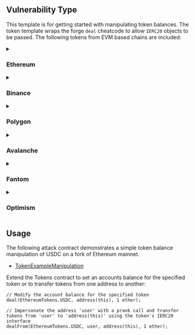 ## Vulnerability Type
This template is for getting started with manipulating token balances. The token template wraps the forge `deal` cheatcode to allow `IERC20` objects to be passed. The following tokens from EVM based chains are included:

<details>
  <summary>

### Ethereum
  </summary>

| Network | Token | Address |
| ---------- | -------- | ------------------------------------------------------- |
| Ethereum | USDT     | [0xdAC17F958D2ee523a2206206994597C13D831ec7](https://etherscan.io/address/0xdAC17F958D2ee523a2206206994597C13D831ec7) |
| Ethereum | BNB      | [0xB8c77482e45F1F44dE1745F52C74426C631bDD52](https://etherscan.io/address/0xB8c77482e45F1F44dE1745F52C74426C631bDD52) |
| Ethereum | USDC     | [0xA0b86991c6218b36c1d19D4a2e9Eb0cE3606eB48](https://etherscan.io/address/0xA0b86991c6218b36c1d19D4a2e9Eb0cE3606eB48) |
| Ethereum | BUSD     | [0x4Fabb145d64652a948d72533023f6E7A623C7C53](https://etherscan.io/address/0x4Fabb145d64652a948d72533023f6E7A623C7C53) |
| Ethereum | MATIC    | [0x7D1AfA7B718fb893dB30A3aBc0Cfc608AaCfeBB0](https://etherscan.io/address/0x7D1AfA7B718fb893dB30A3aBc0Cfc608AaCfeBB0) |
| Ethereum | OKB      | [0x75231F58b43240C9718Dd58B4967c5114342a86c](https://etherscan.io/address/0x75231F58b43240C9718Dd58B4967c5114342a86c) |
| Ethereum | stETH    | [0xae7ab96520DE3A18E5e111B5EaAb095312D7fE84](https://etherscan.io/address/0xae7ab96520DE3A18E5e111B5EaAb095312D7fE84) |
| Ethereum | anyLTC   | [0x0aBCFbfA8e3Fda8B7FBA18721Caf7d5cf55cF5f5](https://etherscan.io/address/0x0aBCFbfA8e3Fda8B7FBA18721Caf7d5cf55cF5f5) |
| Ethereum | THETA    | [0x3883f5e181fccaF8410FA61e12b59BAd963fb645](https://etherscan.io/address/0x3883f5e181fccaF8410FA61e12b59BAd963fb645) |
| Ethereum | SHIB     | [0x95aD61b0a150d79219dCF64E1E6Cc01f0B64C4cE](https://etherscan.io/address/0x95aD61b0a150d79219dCF64E1E6Cc01f0B64C4cE) |
| Ethereum | DAI      | [0x6B175474E89094C44Da98b954EedeAC495271d0F](https://etherscan.io/address/0x6B175474E89094C44Da98b954EedeAC495271d0F) |
| Ethereum | HEX      | [0x2b591e99afE9f32eAA6214f7B7629768c40Eeb39](https://etherscan.io/address/0x2b591e99afE9f32eAA6214f7B7629768c40Eeb39) |
| Ethereum | UNI      | [0x1f9840a85d5aF5bf1D1762F925BDADdC4201F984](https://etherscan.io/address/0x1f9840a85d5aF5bf1D1762F925BDADdC4201F984) |
| Ethereum | LEO      | [0x2AF5D2aD76741191D15Dfe7bF6aC92d4Bd912Ca3](https://etherscan.io/address/0x2AF5D2aD76741191D15Dfe7bF6aC92d4Bd912Ca3) |
| Ethereum | WBTC     | [0x2260FAC5E5542a773Aa44fBCfeDf7C193bc2C599](https://etherscan.io/address/0x2260FAC5E5542a773Aa44fBCfeDf7C193bc2C599) |
| Ethereum | LINK     | [0x514910771AF9Ca656af840dff83E8264EcF986CA](https://etherscan.io/address/0x514910771AF9Ca656af840dff83E8264EcF986CA) |
| Ethereum | QNT      | [0x4a220E6096B25EADb88358cb44068A3248254675](https://etherscan.io/address/0x4a220E6096B25EADb88358cb44068A3248254675) |
| Ethereum | APE      | [0x4d224452801ACEd8B2F0aebE155379bb5D594381](https://etherscan.io/address/0x4d224452801ACEd8B2F0aebE155379bb5D594381) |
| Ethereum | CRO      | [0xA0b73E1Ff0B80914AB6fe0444E65848C4C34450b](https://etherscan.io/address/0xA0b73E1Ff0B80914AB6fe0444E65848C4C34450b) |
| Ethereum | LDO      | [0x5A98FcBEA516Cf06857215779Fd812CA3beF1B32](https://etherscan.io/address/0x5A98FcBEA516Cf06857215779Fd812CA3beF1B32) |
| Ethereum | NEAR     | [0x85F17Cf997934a597031b2E18a9aB6ebD4B9f6a4](https://etherscan.io/address/0x85F17Cf997934a597031b2E18a9aB6ebD4B9f6a4) |
| Ethereum | VEN      | [0xD850942eF8811f2A866692A623011bDE52a462C1](https://etherscan.io/address/0xD850942eF8811f2A866692A623011bDE52a462C1) |
| Ethereum | FRAX     | [0x853d955aCEf822Db058eb8505911ED77F175b99e](https://etherscan.io/address/0x853d955aCEf822Db058eb8505911ED77F175b99e) |
| Ethereum | aAAVE    | [0xba3D9687Cf50fE253cd2e1cFeEdE1d6787344Ed5](https://etherscan.io/address/0xba3D9687Cf50fE253cd2e1cFeEdE1d6787344Ed5) |
| Ethereum | stkAAVE  | [0x4da27a545c0c5B758a6BA100e3a049001de870f5](https://etherscan.io/address/0x4da27a545c0c5B758a6BA100e3a049001de870f5) |
| Ethereum | TUSD     | [0x0000000000085d4780B73119b644AE5ecd22b376](https://etherscan.io/address/0x0000000000085d4780B73119b644AE5ecd22b376) |
| Ethereum | USDP     | [0x8E870D67F660D95d5be530380D0eC0bd388289E1](https://etherscan.io/address/0x8E870D67F660D95d5be530380D0eC0bd388289E1) |
| Ethereum | SAND     | [0x3845badAde8e6dFF049820680d1F14bD3903a5d0](https://etherscan.io/address/0x3845badAde8e6dFF049820680d1F14bD3903a5d0) |
| Ethereum | HT       | [0x6f259637dcD74C767781E37Bc6133cd6A68aa161](https://etherscan.io/address/0x6f259637dcD74C767781E37Bc6133cd6A68aa161) |
| Ethereum | wMANA    | [0xFd09Cf7cFffa9932e33668311C4777Cb9db3c9Be](https://etherscan.io/address/0xFd09Cf7cFffa9932e33668311C4777Cb9db3c9Be) |
| Ethereum | USDD     | [0x0C10bF8FcB7Bf5412187A595ab97a3609160b5c6](https://etherscan.io/address/0x0C10bF8FcB7Bf5412187A595ab97a3609160b5c6) |
| Ethereum | KCS      | [0xf34960d9d60be18cC1D5Afc1A6F012A723a28811](https://etherscan.io/address/0xf34960d9d60be18cC1D5Afc1A6F012A723a28811) |
| Ethereum | BTT      | [0xC669928185DbCE49d2230CC9B0979BE6DC797957](https://etherscan.io/address/0xC669928185DbCE49d2230CC9B0979BE6DC797957) |
| Ethereum | CHZ      | [0x3506424F91fD33084466F402d5D97f05F8e3b4AF](https://etherscan.io/address/0x3506424F91fD33084466F402d5D97f05F8e3b4AF) |
| Ethereum | FTM      | [0x4E15361FD6b4BB609Fa63C81A2be19d873717870](https://etherscan.io/address/0x4E15361FD6b4BB609Fa63C81A2be19d873717870) |
| Ethereum | GUSD     | [0x056Fd409E1d7A124BD7017459dFEa2F387b6d5Cd](https://etherscan.io/address/0x056Fd409E1d7A124BD7017459dFEa2F387b6d5Cd) |
| Ethereum | MKR      | [0x9f8F72aA9304c8B593d555F12eF6589cC3A579A2](https://etherscan.io/address/0x9f8F72aA9304c8B593d555F12eF6589cC3A579A2) |
| Ethereum | cUSDC    | [0x39AA39c021dfbaE8faC545936693aC917d5E7563](https://etherscan.io/address/0x39AA39c021dfbaE8faC545936693aC917d5E7563) |
| Ethereum | GRT      | [0xc944E90C64B2c07662A292be6244BDf05Cda44a7](https://etherscan.io/address/0xc944E90C64B2c07662A292be6244BDf05Cda44a7) |
| Ethereum | PAXG     | [0x45804880De22913dAFE09f4980848ECE6EcbAf78](https://etherscan.io/address/0x45804880De22913dAFE09f4980848ECE6EcbAf78) |
| Ethereum | BIT      | [0x1A4b46696b2bB4794Eb3D4c26f1c55F9170fa4C5](https://etherscan.io/address/0x1A4b46696b2bB4794Eb3D4c26f1c55F9170fa4C5) |
| Ethereum | XAUt     | [0x68749665FF8D2d112Fa859AA293F07A622782F38](https://etherscan.io/address/0x68749665FF8D2d112Fa859AA293F07A622782F38) |
| Ethereum | cDAI     | [0x5d3a536E4D6DbD6114cc1Ead35777bAB948E3643](https://etherscan.io/address/0x5d3a536E4D6DbD6114cc1Ead35777bAB948E3643) |
| Ethereum | SNX      | [0xC011a73ee8576Fb46F5E1c5751cA3B9Fe0af2a6F](https://etherscan.io/address/0xC011a73ee8576Fb46F5E1c5751cA3B9Fe0af2a6F) |
| Ethereum | FXS      | [0x3432B6A60D23Ca0dFCa7761B7ab56459D9C964D0](https://etherscan.io/address/0x3432B6A60D23Ca0dFCa7761B7ab56459D9C964D0) |
| Ethereum | NEXO     | [0xB62132e35a6c13ee1EE0f84dC5d40bad8d815206](https://etherscan.io/address/0xB62132e35a6c13ee1EE0f84dC5d40bad8d815206) |
| Ethereum | cETH     | [0x4Ddc2D193948926D02f9B1fE9e1daa0718270ED5](https://etherscan.io/address/0x4Ddc2D193948926D02f9B1fE9e1daa0718270ED5) |
| Ethereum | ZIL      | [0x05f4a42e251f2d52b8ed15E9FEdAacFcEF1FAD27](https://etherscan.io/address/0x05f4a42e251f2d52b8ed15E9FEdAacFcEF1FAD27) |
| Ethereum | XDCE     | [0x41AB1b6fcbB2fA9DCEd81aCbdeC13Ea6315F2Bf2](https://etherscan.io/address/0x41AB1b6fcbB2fA9DCEd81aCbdeC13Ea6315F2Bf2) |
| Ethereum | ONEINCH  | [0x111111111117dC0aa78b770fA6A738034120C302](https://etherscan.io/address/0x111111111117dC0aa78b770fA6A738034120C302) |
| Ethereum | steCRV   | [0x06325440D014e39736583c165C2963BA99fAf14E](https://etherscan.io/address/0x06325440D014e39736583c165C2963BA99fAf14E) |
| Ethereum | wstETH   | [0x7f39C581F595B53c5cb19bD0b3f8dA6c935E2Ca0](https://etherscan.io/address/0x7f39C581F595B53c5cb19bD0b3f8dA6c935E2Ca0) |
</details>
<details>
  <summary>

### Binance
  </summary>

| Network | Token | Address |
| ---------- | -------- | ------------------------------------------------------- |
| Binance | ETH      | [0x2170Ed0880ac9A755fd29B2688956BD959F933F8](https://bscscan.com/address/0x2170Ed0880ac9A755fd29B2688956BD959F933F8) |
| Binance | BSCUSD   | [0x55d398326f99059fF775485246999027B3197955](https://bscscan.com/address/0x55d398326f99059fF775485246999027B3197955) |
| Binance | WBNB     | [0xbb4CdB9CBd36B01bD1cBaEBF2De08d9173bc095c](https://bscscan.com/address/0xbb4CdB9CBd36B01bD1cBaEBF2De08d9173bc095c) |
| Binance | USDC     | [0x8AC76a51cc950d9822D68b83fE1Ad97B32Cd580d](https://bscscan.com/address/0x8AC76a51cc950d9822D68b83fE1Ad97B32Cd580d) |
| Binance | anyUSDC  | [0x8965349fb649A33a30cbFDa057D8eC2C48AbE2A2](https://bscscan.com/address/0x8965349fb649A33a30cbFDa057D8eC2C48AbE2A2) |
| Binance | XRP      | [0x1D2F0da169ceB9fC7B3144628dB156f3F6c60dBE](https://bscscan.com/address/0x1D2F0da169ceB9fC7B3144628dB156f3F6c60dBE) |
| Binance | BUSD     | [0xe9e7CEA3DedcA5984780Bafc599bD69ADd087D56](https://bscscan.com/address/0xe9e7CEA3DedcA5984780Bafc599bD69ADd087D56) |
| Binance | ADA      | [0x3EE2200Efb3400fAbB9AacF31297cBdD1d435D47](https://bscscan.com/address/0x3EE2200Efb3400fAbB9AacF31297cBdD1d435D47) |
| Binance | DOGE     | [0xbA2aE424d960c26247Dd6c32edC70B295c744C43](https://bscscan.com/address/0xbA2aE424d960c26247Dd6c32edC70B295c744C43) |
| Binance | MATIC    | [0xCC42724C6683B7E57334c4E856f4c9965ED682bD](https://bscscan.com/address/0xCC42724C6683B7E57334c4E856f4c9965ED682bD) |
| Binance | LTC      | [0x4338665CBB7B2485A8855A139b75D5e34AB0DB94](https://bscscan.com/address/0x4338665CBB7B2485A8855A139b75D5e34AB0DB94) |
| Binance | DAI      | [0x1AF3F329e8BE154074D8769D1FFa4eE058B1DBc3](https://bscscan.com/address/0x1AF3F329e8BE154074D8769D1FFa4eE058B1DBc3) |
| Binance | DOT      | [0x7083609fCE4d1d8Dc0C979AAb8c869Ea2C873402](https://bscscan.com/address/0x7083609fCE4d1d8Dc0C979AAb8c869Ea2C873402) |
| Binance | SHIB     | [0x2859e4544C4bB03966803b044A93563Bd2D0DD4D](https://bscscan.com/address/0x2859e4544C4bB03966803b044A93563Bd2D0DD4D) |
| Binance | UNI      | [0xBf5140A22578168FD562DCcF235E5D43A02ce9B1](https://bscscan.com/address/0xBf5140A22578168FD562DCcF235E5D43A02ce9B1) |
| Binance | AVAX     | [0x1CE0c2827e2eF14D5C4f29a091d735A204794041](https://bscscan.com/address/0x1CE0c2827e2eF14D5C4f29a091d735A204794041) |
| Binance | ATOM     | [0x0Eb3a705fc54725037CC9e008bDede697f62F335](https://bscscan.com/address/0x0Eb3a705fc54725037CC9e008bDede697f62F335) |
| Binance | LINK     | [0xF8A0BF9cF54Bb92F17374d9e9A321E6a111a51bD](https://bscscan.com/address/0xF8A0BF9cF54Bb92F17374d9e9A321E6a111a51bD) |
| Binance | ETC      | [0x3d6545b08693daE087E957cb1180ee38B9e3c25E](https://bscscan.com/address/0x3d6545b08693daE087E957cb1180ee38B9e3c25E) |
| Binance | BTTp     | [0x8595F9dA7b868b1822194fAEd312235E43007b49](https://bscscan.com/address/0x8595F9dA7b868b1822194fAEd312235E43007b49) |
| Binance | BCH      | [0x8fF795a6F4D97E7887C79beA79aba5cc76444aDf](https://bscscan.com/address/0x8fF795a6F4D97E7887C79beA79aba5cc76444aDf) |
| Binance | NEAR     | [0x1Fa4a73a3F0133f0025378af00236f3aBDEE5D63](https://bscscan.com/address/0x1Fa4a73a3F0133f0025378af00236f3aBDEE5D63) |
| Binance | FRAX     | [0x90C97F71E18723b0Cf0dfa30ee176Ab653E89F40](https://bscscan.com/address/0x90C97F71E18723b0Cf0dfa30ee176Ab653E89F40) |
| Binance | EOS      | [0x56b6fB708fC5732DEC1Afc8D8556423A2EDcCbD6](https://bscscan.com/address/0x56b6fB708fC5732DEC1Afc8D8556423A2EDcCbD6) |
| Binance | PAX      | [0xb7F8Cd00C5A06c0537E2aBfF0b58033d02e5E094](https://bscscan.com/address/0xb7F8Cd00C5A06c0537E2aBfF0b58033d02e5E094) |
| Binance | BTCB     | [0x7130d2A12B9BCbFAe4f2634d864A1Ee1Ce3Ead9c](https://bscscan.com/address/0x7130d2A12B9BCbFAe4f2634d864A1Ee1Ce3Ead9c) |
| Binance | TUSD     | [0x14016E85a25aeb13065688cAFB43044C2ef86784](https://bscscan.com/address/0x14016E85a25aeb13065688cAFB43044C2ef86784) |
| Binance | AXS      | [0x715D400F88C167884bbCc41C5FeA407ed4D2f8A0](https://bscscan.com/address/0x715D400F88C167884bbCc41C5FeA407ed4D2f8A0) |
| Binance | EGLD     | [0xbF7c81FFF98BbE61B40Ed186e4AfD6DDd01337fe](https://bscscan.com/address/0xbF7c81FFF98BbE61B40Ed186e4AfD6DDd01337fe) |
| Binance | USDP     | [0xb3c11196A4f3b1da7c23d9FB0A3dDE9c6340934F](https://bscscan.com/address/0xb3c11196A4f3b1da7c23d9FB0A3dDE9c6340934F) |
| Binance | FLOW     | [0xC943c5320B9c18C153d1e2d12cC3074bebfb31A2](https://bscscan.com/address/0xC943c5320B9c18C153d1e2d12cC3074bebfb31A2) |
| Binance | XTZ      | [0x16939ef78684453bfDFb47825F8a5F714f12623a](https://bscscan.com/address/0x16939ef78684453bfDFb47825F8a5F714f12623a) |
| Binance | USDD     | [0xd17479997F34dd9156Deef8F95A52D81D265be9c](https://bscscan.com/address/0xd17479997F34dd9156Deef8F95A52D81D265be9c) |
| Binance | ZEC      | [0x1Ba42e5193dfA8B03D15dd1B86a3113bbBEF8Eeb](https://bscscan.com/address/0x1Ba42e5193dfA8B03D15dd1B86a3113bbBEF8Eeb) |
| Binance | SNX      | [0x9Ac983826058b8a9C7Aa1C9171441191232E8404](https://bscscan.com/address/0x9Ac983826058b8a9C7Aa1C9171441191232E8404) |
| Binance | TWT      | [0x4B0F1812e5Df2A09796481Ff14017e6005508003](https://bscscan.com/address/0x4B0F1812e5Df2A09796481Ff14017e6005508003) |
| Binance | BTT      | [0x352Cb5E19b12FC216548a2677bD0fce83BaE434B](https://bscscan.com/address/0x352Cb5E19b12FC216548a2677bD0fce83BaE434B) |
| Binance | MKR      | [0x5f0Da599BB2ccCfcf6Fdfd7D81743B6020864350](https://bscscan.com/address/0x5f0Da599BB2ccCfcf6Fdfd7D81743B6020864350) |
| Binance | FTM      | [0xAD29AbB318791D579433D831ed122aFeAf29dcfe](https://bscscan.com/address/0xAD29AbB318791D579433D831ed122aFeAf29dcfe) |
| Binance | IOTA     | [0xd944f1D1e9d5f9Bb90b62f9D45e447D989580782](https://bscscan.com/address/0xd944f1D1e9d5f9Bb90b62f9D45e447D989580782) |
| Binance | PAXG     | [0x7950865a9140cB519342433146Ed5b40c6F210f7](https://bscscan.com/address/0x7950865a9140cB519342433146Ed5b40c6F210f7) |
| Binance | XEC      | [0x0Ef2e7602adD1733Bfdb17aC3094d0421B502cA3](https://bscscan.com/address/0x0Ef2e7602adD1733Bfdb17aC3094d0421B502cA3) |
| Binance | FXS      | [0xe48A3d7d0Bc88d552f730B62c006bC925eadB9eE](https://bscscan.com/address/0xe48A3d7d0Bc88d552f730B62c006bC925eadB9eE) |
| Binance | ZIL      | [0xb86AbCb37C3A4B64f74f59301AFF131a1BEcC787](https://bscscan.com/address/0xb86AbCb37C3A4B64f74f59301AFF131a1BEcC787) |
| Binance | ETHW     | [0x302cD8973bE5CA2334B4ff7e7b01BA41455559b3](https://bscscan.com/address/0x302cD8973bE5CA2334B4ff7e7b01BA41455559b3) |
| Binance | ONEINCH  | [0x111111111117dC0aa78b770fA6A738034120C302](https://bscscan.com/address/0x111111111117dC0aa78b770fA6A738034120C302) |
| Binance | GALA     | [0x7dDEE176F665cD201F93eEDE625770E2fD911990](https://bscscan.com/address/0x7dDEE176F665cD201F93eEDE625770E2fD911990) |
| Binance | BAT      | [0x101d82428437127bF1608F699CD651e6Abf9766E](https://bscscan.com/address/0x101d82428437127bF1608F699CD651e6Abf9766E) |
| Binance | XCN      | [0x7324c7C0d95CEBC73eEa7E85CbAac0dBdf88a05b](https://bscscan.com/address/0x7324c7C0d95CEBC73eEa7E85CbAac0dBdf88a05b) |
| Binance | COMP     | [0x52CE071Bd9b1C4B00A0b92D298c512478CaD67e8](https://bscscan.com/address/0x52CE071Bd9b1C4B00A0b92D298c512478CaD67e8) |
</details>
<details>
  <summary>

### Polygon
  </summary>

| Network | Token | Address |
| ---------- | -------- | ------------------------------------------------------- |
| Polygon | USDT      | [0xc2132D05D31c914a87C6611C10748AEb04B58e8F](https://polygonscan.com/address/0xc2132D05D31c914a87C6611C10748AEb04B58e8F) |
| Polygon | BNB       | [0x3BA4c387f786bFEE076A58914F5Bd38d668B42c3](https://polygonscan.com/address/0x3BA4c387f786bFEE076A58914F5Bd38d668B42c3) |
| Polygon | USDC      | [0x2791Bca1f2de4661ED88A30C99A7a9449Aa84174](https://polygonscan.com/address/0x2791Bca1f2de4661ED88A30C99A7a9449Aa84174) |
| Polygon | BUSD      | [0xdAb529f40E671A1D4bF91361c21bf9f0C9712ab7](https://polygonscan.com/address/0xdAb529f40E671A1D4bF91361c21bf9f0C9712ab7) |
| Polygon | MATIC     | [0x0000000000000000000000000000000000001010](https://polygonscan.com/address/0x0000000000000000000000000000000000001010) |
| Polygon | DAI       | [0x8f3Cf7ad23Cd3CaDbD9735AFf958023239c6A063](https://polygonscan.com/address/0x8f3Cf7ad23Cd3CaDbD9735AFf958023239c6A063) |
| Polygon | UNI       | [0xb33EaAd8d922B1083446DC23f610c2567fB5180f](https://polygonscan.com/address/0xb33EaAd8d922B1083446DC23f610c2567fB5180f) |
| Polygon | AVAX      | [0x2C89bbc92BD86F8075d1DEcc58C7F4E0107f286b](https://polygonscan.com/address/0x2C89bbc92BD86F8075d1DEcc58C7F4E0107f286b) |
| Polygon | LEO       | [0x06D02e9D62A13fC76BB229373FB3BBBD1101D2fC](https://polygonscan.com/address/0x06D02e9D62A13fC76BB229373FB3BBBD1101D2fC) |
| Polygon | WBTC      | [0x1BFD67037B42Cf73acF2047067bd4F2C47D9BfD6](https://polygonscan.com/address/0x1BFD67037B42Cf73acF2047067bd4F2C47D9BfD6) |
| Polygon | LINK      | [0xb0897686c545045aFc77CF20eC7A532E3120E0F1](https://polygonscan.com/address/0xb0897686c545045aFc77CF20eC7A532E3120E0F1) |
| Polygon | LINKb     | [0x53E0bca35eC356BD5ddDFebbD1Fc0fD03FaBad39](https://polygonscan.com/address/0x53E0bca35eC356BD5ddDFebbD1Fc0fD03FaBad39) |
| Polygon | APE       | [0xB7b31a6BC18e48888545CE79e83E06003bE70930](https://polygonscan.com/address/0xB7b31a6BC18e48888545CE79e83E06003bE70930) |
| Polygon | CRO       | [0xAdA58DF0F643D959C2A47c9D4d4c1a4deFe3F11C](https://polygonscan.com/address/0xAdA58DF0F643D959C2A47c9D4d4c1a4deFe3F11C) |
| Polygon | LDO       | [0xC3C7d422809852031b44ab29EEC9F1EfF2A58756](https://polygonscan.com/address/0xC3C7d422809852031b44ab29EEC9F1EfF2A58756) |
| Polygon | FRAX      | [0x45c32fA6DF82ead1e2EF74d17b76547EDdFaFF89](https://polygonscan.com/address/0x45c32fA6DF82ead1e2EF74d17b76547EDdFaFF89) |
| Polygon | AAVE      | [0xD6DF932A45C0f255f85145f286eA0b292B21C90B](https://polygonscan.com/address/0xD6DF932A45C0f255f85145f286eA0b292B21C90B) |
| Polygon | TUSD      | [0x2e1AD108fF1D8C782fcBbB89AAd783aC49586756](https://polygonscan.com/address/0x2e1AD108fF1D8C782fcBbB89AAd783aC49586756) |
| Polygon | PAX       | [0x6F3B3286fd86d8b47EC737CEB3D0D354cc657B3e](https://polygonscan.com/address/0x6F3B3286fd86d8b47EC737CEB3D0D354cc657B3e) |
| Polygon | SAND      | [0xBbba073C31bF03b8ACf7c28EF0738DeCF3695683](https://polygonscan.com/address/0xBbba073C31bF03b8ACf7c28EF0738DeCF3695683) |
| Polygon | THETA     | [0xB46E0ae620EFd98516f49bb00263317096C114b2](https://polygonscan.com/address/0xB46E0ae620EFd98516f49bb00263317096C114b2) |
| Polygon | HT        | [0xFAD65Eb62a97fF5Ed91B23aFD039956aaCa6e93b](https://polygonscan.com/address/0xFAD65Eb62a97fF5Ed91B23aFD039956aaCa6e93b) |
| Polygon | MANA      | [0xA1c57f48F0Deb89f569dFbE6E2B7f46D33606fD4](https://polygonscan.com/address/0xA1c57f48F0Deb89f569dFbE6E2B7f46D33606fD4) |
| Polygon | USDD      | [0xFFA4D863C96e743A2e1513824EA006B8D0353C57](https://polygonscan.com/address/0xFFA4D863C96e743A2e1513824EA006B8D0353C57) |
| Polygon | CHZ       | [0xf1938Ce12400f9a761084E7A80d37e732a4dA056](https://polygonscan.com/address/0xf1938Ce12400f9a761084E7A80d37e732a4dA056) |
| Polygon | FTM       | [0xC9c1c1c20B3658F8787CC2FD702267791f224Ce1](https://polygonscan.com/address/0xC9c1c1c20B3658F8787CC2FD702267791f224Ce1) |
| Polygon | GUSD      | [0xC8A94a3d3D2dabC3C1CaffFFDcA6A7543c3e3e65](https://polygonscan.com/address/0xC8A94a3d3D2dabC3C1CaffFFDcA6A7543c3e3e65) |
| Polygon | MKR       | [0x6f7C932e7684666C9fd1d44527765433e01fF61d](https://polygonscan.com/address/0x6f7C932e7684666C9fd1d44527765433e01fF61d) |
| Polygon | GRT       | [0x5fe2B58c013d7601147DcdD68C143A77499f5531](https://polygonscan.com/address/0x5fe2B58c013d7601147DcdD68C143A77499f5531) |
| Polygon | PAXG      | [0x553d3D295e0f695B9228246232eDF400ed3560B5](https://polygonscan.com/address/0x553d3D295e0f695B9228246232eDF400ed3560B5) |
| Polygon | SNX       | [0x50B728D8D964fd00C2d0AAD81718b71311feF68a](https://polygonscan.com/address/0x50B728D8D964fd00C2d0AAD81718b71311feF68a) |
| Polygon | CRV       | [0x172370d5Cd63279eFa6d502DAB29171933a610AF](https://polygonscan.com/address/0x172370d5Cd63279eFa6d502DAB29171933a610AF) |
| Polygon | FXS       | [0x1a3acf6D19267E2d3e7f898f42803e90C9219062](https://polygonscan.com/address/0x1a3acf6D19267E2d3e7f898f42803e90C9219062) |
| Polygon | NEXO      | [0x41b3966B4FF7b427969ddf5da3627d6AEAE9a48E](https://polygonscan.com/address/0x41b3966B4FF7b427969ddf5da3627d6AEAE9a48E) |
| Polygon | WOO       | [0x1B815d120B3eF02039Ee11dC2d33DE7aA4a8C603](https://polygonscan.com/address/0x1B815d120B3eF02039Ee11dC2d33DE7aA4a8C603) |
| Polygon | ONEINCH   | [0x9c2C5fd7b07E95EE044DDeba0E97a665F142394f](https://polygonscan.com/address/0x9c2C5fd7b07E95EE044DDeba0E97a665F142394f) |
| Polygon | BAT       | [0x3Cef98bb43d732E2F285eE605a8158cDE967D219](https://polygonscan.com/address/0x3Cef98bb43d732E2F285eE605a8158cDE967D219) |
| Polygon | ENJ       | [0x7eC26842F195c852Fa843bB9f6D8B583a274a157](https://polygonscan.com/address/0x7eC26842F195c852Fa843bB9f6D8B583a274a157) |
| Polygon | LRC       | [0x84e1670F61347CDaeD56dcc736FB990fBB47ddC1](https://polygonscan.com/address/0x84e1670F61347CDaeD56dcc736FB990fBB47ddC1) |
| Polygon | RPL       | [0x7205705771547cF79201111B4bd8aaF29467b9eC](https://polygonscan.com/address/0x7205705771547cF79201111B4bd8aaF29467b9eC) |
| Polygon | HOT       | [0x0C51f415cF478f8D08c246a6C6Ee180C5dC3A012](https://polygonscan.com/address/0x0C51f415cF478f8D08c246a6C6Ee180C5dC3A012) |
| Polygon | POLY      | [0xcB059C5573646047D6d88dDdb87B745C18161d3b](https://polygonscan.com/address/0xcB059C5573646047D6d88dDdb87B745C18161d3b) |
| Polygon | SXP       | [0x6aBB753C1893194DE4a83c6e8B4EadFc105Fd5f5](https://polygonscan.com/address/0x6aBB753C1893194DE4a83c6e8B4EadFc105Fd5f5) |
| Polygon | COMP      | [0x8505b9d2254A7Ae468c0E9dd10Ccea3A837aef5c](https://polygonscan.com/address/0x8505b9d2254A7Ae468c0E9dd10Ccea3A837aef5c) |
| Polygon | GNO       | [0x5FFD62D3C3eE2E81C00A7b9079FB248e7dF024A8](https://polygonscan.com/address/0x5FFD62D3C3eE2E81C00A7b9079FB248e7dF024A8) |
| Polygon | IOTX      | [0xf6372cDb9c1d3674E83842e3800F2A62aC9F3C66](https://polygonscan.com/address/0xf6372cDb9c1d3674E83842e3800F2A62aC9F3C66) |
| Polygon | CEL       | [0xD85d1e945766Fea5Eda9103F918Bd915FbCa63E6](https://polygonscan.com/address/0xD85d1e945766Fea5Eda9103F918Bd915FbCa63E6) |
| Polygon | BAL       | [0x9a71012B13CA4d3D0Cdc72A177DF3ef03b0E76A3](https://polygonscan.com/address/0x9a71012B13CA4d3D0Cdc72A177DF3ef03b0E76A3) |
| Polygon | SUSHI     | [0x0b3F868E0BE5597D5DB7fEB59E1CADBb0fdDa50a](https://polygonscan.com/address/0x0b3F868E0BE5597D5DB7fEB59E1CADBb0fdDa50a) |
| Polygon | UST       | [0x692597b009d13C4049a947CAB2239b7d6517875F](https://polygonscan.com/address/0x692597b009d13C4049a947CAB2239b7d6517875F) |
</details>
<details>
  <summary>

### Avalanche
  </summary>

| Network | Token | Address |
| ---------- | -------- | ------------------------------------------------------- |
| Avalanche | USDTe     | [0xc7198437980c041c805A1EDcbA50c1Ce5db95118](https://snowtrace.io/address/0xc7198437980c041c805A1EDcbA50c1Ce5db95118) |
| Avalanche | USDt      | [0x9702230A8Ea53601f5cD2dc00fDBc13d4dF4A8c7](https://snowtrace.io/address/0x9702230A8Ea53601f5cD2dc00fDBc13d4dF4A8c7) |
| Avalanche | USDCe     | [0xA7D7079b0FEaD91F3e65f86E8915Cb59c1a4C664](https://snowtrace.io/address/0xA7D7079b0FEaD91F3e65f86E8915Cb59c1a4C664) |
| Avalanche | USDC      | [0xB97EF9Ef8734C71904D8002F8b6Bc66Dd9c48a6E](https://snowtrace.io/address/0xB97EF9Ef8734C71904D8002F8b6Bc66Dd9c48a6E) |
| Avalanche | BUSDe     | [0x19860CCB0A68fd4213aB9D8266F7bBf05A8dDe98](https://snowtrace.io/address/0x19860CCB0A68fd4213aB9D8266F7bBf05A8dDe98) |
| Avalanche | BUSD      | [0x9C9e5fD8bbc25984B178FdCE6117Defa39d2db39](https://snowtrace.io/address/0x9C9e5fD8bbc25984B178FdCE6117Defa39d2db39) |
| Avalanche | DAIe      | [0xd586E7F844cEa2F87f50152665BCbc2C279D8d70](https://snowtrace.io/address/0xd586E7F844cEa2F87f50152665BCbc2C279D8d70) |
| Avalanche | SHIBe     | [0x02D980A0D7AF3fb7Cf7Df8cB35d9eDBCF355f665](https://snowtrace.io/address/0x02D980A0D7AF3fb7Cf7Df8cB35d9eDBCF355f665) |
| Avalanche | UNIe      | [0x8eBAf22B6F053dFFeaf46f4Dd9eFA95D89ba8580](https://snowtrace.io/address/0x8eBAf22B6F053dFFeaf46f4Dd9eFA95D89ba8580) |
| Avalanche | WAVAX     | [0xB31f66AA3C1e785363F0875A1B74E27b85FD66c7](https://snowtrace.io/address/0xB31f66AA3C1e785363F0875A1B74E27b85FD66c7) |
| Avalanche | WBTCe     | [0x50b7545627a5162F82A992c33b87aDc75187B218](https://snowtrace.io/address/0x50b7545627a5162F82A992c33b87aDc75187B218) |
| Avalanche | LINKe     | [0x5947BB275c521040051D82396192181b413227A3](https://snowtrace.io/address/0x5947BB275c521040051D82396192181b413227A3) |
| Avalanche | FRAX      | [0xD24C2Ad096400B6FBcd2ad8B24E7acBc21A1da64](https://snowtrace.io/address/0xD24C2Ad096400B6FBcd2ad8B24E7acBc21A1da64) |
| Avalanche | AAVEe     | [0x63a72806098Bd3D9520cC43356dD78afe5D386D9](https://snowtrace.io/address/0x63a72806098Bd3D9520cC43356dD78afe5D386D9) |
| Avalanche | TUSD      | [0x1C20E891Bab6b1727d14Da358FAe2984Ed9B59EB](https://snowtrace.io/address/0x1C20E891Bab6b1727d14Da358FAe2984Ed9B59EB) |
| Avalanche | USDD      | [0xcf799767d366d789e8B446981C2D578E241fa25c](https://snowtrace.io/address/0xcf799767d366d789e8B446981C2D578E241fa25c) |
| Avalanche | SNXe      | [0xBeC243C995409E6520D7C41E404da5dEba4b209B](https://snowtrace.io/address/0xBeC243C995409E6520D7C41E404da5dEba4b209B) |
| Avalanche | GRTe      | [0x8a0cAc13c7da965a312f08ea4229c37869e85cB9](https://snowtrace.io/address/0x8a0cAc13c7da965a312f08ea4229c37869e85cB9) |
| Avalanche | MKRe      | [0x88128fd4b259552A9A1D457f435a6527AAb72d42](https://snowtrace.io/address/0x88128fd4b259552A9A1D457f435a6527AAb72d42) |
| Avalanche | CRVe      | [0x249848BeCA43aC405b8102Ec90Dd5F22CA513c06](https://snowtrace.io/address/0x249848BeCA43aC405b8102Ec90Dd5F22CA513c06) |
| Avalanche | FXS       | [0x214DB107654fF987AD859F34125307783fC8e387](https://snowtrace.io/address/0x214DB107654fF987AD859F34125307783fC8e387) |
| Avalanche | ONEINCHe  | [0xd501281565bf7789224523144Fe5D98e8B28f267](https://snowtrace.io/address/0xd501281565bf7789224523144Fe5D98e8B28f267) |
| Avalanche | BATe      | [0x98443B96EA4b0858FDF3219Cd13e98C7A4690588](https://snowtrace.io/address/0x98443B96EA4b0858FDF3219Cd13e98C7A4690588) |
| Avalanche | SUSHIe    | [0x37B608519F91f70F2EeB0e5Ed9AF4061722e4F76](https://snowtrace.io/address/0x37B608519F91f70F2EeB0e5Ed9AF4061722e4F76) |
| Avalanche | COMPe     | [0xc3048E19E76CB9a3Aa9d77D8C03c29Fc906e2437](https://snowtrace.io/address/0xc3048E19E76CB9a3Aa9d77D8C03c29Fc906e2437) |
| Avalanche | YFIe      | [0x9eAaC1B23d935365bD7b542Fe22cEEe2922f52dc](https://snowtrace.io/address/0x9eAaC1B23d935365bD7b542Fe22cEEe2922f52dc) |
| Avalanche | ZRXe      | [0x596fA47043f99A4e0F122243B841E55375cdE0d2](https://snowtrace.io/address/0x596fA47043f99A4e0F122243B841E55375cdE0d2) |
| Avalanche | UMAe      | [0x3Bd2B1c7ED8D396dbb98DED3aEbb41350a5b2339](https://snowtrace.io/address/0x3Bd2B1c7ED8D396dbb98DED3aEbb41350a5b2339) |
| Avalanche | ANY       | [0xB44a9B6905aF7c801311e8F4E76932ee959c663C](https://snowtrace.io/address/0xB44a9B6905aF7c801311e8F4E76932ee959c663C) |
| Avalanche | KNC       | [0x39fC9e94Caeacb435842FADeDeCB783589F50f5f](https://snowtrace.io/address/0x39fC9e94Caeacb435842FADeDeCB783589F50f5f) |
| Avalanche | BTCb      | [0x152b9d0FdC40C096757F570A51E494bd4b943E50](https://snowtrace.io/address/0x152b9d0FdC40C096757F570A51E494bd4b943E50) |
| Avalanche | ORBS      | [0x340fE1D898ECCAad394e2ba0fC1F93d27c7b717A](https://snowtrace.io/address/0x340fE1D898ECCAad394e2ba0fC1F93d27c7b717A) |
| Avalanche | SYN       | [0x1f1E7c893855525b303f99bDF5c3c05Be09ca251](https://snowtrace.io/address/0x1f1E7c893855525b303f99bDF5c3c05Be09ca251) |
| Avalanche | SPELL     | [0xCE1bFFBD5374Dac86a2893119683F4911a2F7814](https://snowtrace.io/address/0xCE1bFFBD5374Dac86a2893119683F4911a2F7814) |
| Avalanche | ALPHAe    | [0x2147EFFF675e4A4eE1C2f918d181cDBd7a8E208f](https://snowtrace.io/address/0x2147EFFF675e4A4eE1C2f918d181cDBd7a8E208f) |
| Avalanche | BOBA      | [0x3cD790449CF7D187a143d4Bd7F4654d4f2403e02](https://snowtrace.io/address/0x3cD790449CF7D187a143d4Bd7F4654d4f2403e02) |
| Avalanche | SURE      | [0x5fC17416925789E0852FBFcd81c490ca4abc51F9](https://snowtrace.io/address/0x5fC17416925789E0852FBFcd81c490ca4abc51F9) |
| Avalanche | STG       | [0x2F6F07CDcf3588944Bf4C42aC74ff24bF56e7590](https://snowtrace.io/address/0x2F6F07CDcf3588944Bf4C42aC74ff24bF56e7590) |
| Avalanche | xJOE      | [0x57319d41F71E81F3c65F2a47CA4e001EbAFd4F33](https://snowtrace.io/address/0x57319d41F71E81F3c65F2a47CA4e001EbAFd4F33) |
| Avalanche | JOE       | [0x6e84a6216eA6dACC71eE8E6b0a5B7322EEbC0fDd](https://snowtrace.io/address/0x6e84a6216eA6dACC71eE8E6b0a5B7322EEbC0fDd) |
| Avalanche | BIFI      | [0xd6070ae98b8069de6B494332d1A1a81B6179D960](https://snowtrace.io/address/0xd6070ae98b8069de6B494332d1A1a81B6179D960) |
| Avalanche | ETHM      | [0x55b1a124c04A54eeFDEFE5FA2Ef5f852FB5f2f26](https://snowtrace.io/address/0x55b1a124c04A54eeFDEFE5FA2Ef5f852FB5f2f26) |
| Avalanche | QI        | [0x8729438EB15e2C8B576fCc6AeCdA6A148776C0F5](https://snowtrace.io/address/0x8729438EB15e2C8B576fCc6AeCdA6A148776C0F5) |
| Avalanche | SWAPe     | [0xc7B5D72C836e718cDA8888eaf03707fAef675079](https://snowtrace.io/address/0xc7B5D72C836e718cDA8888eaf03707fAef675079) |
| Avalanche | UNCX      | [0x3b9e3b5c616A1A038fDc190758Bbe9BAB6C7A857](https://snowtrace.io/address/0x3b9e3b5c616A1A038fDc190758Bbe9BAB6C7A857) |
| Avalanche | WALBT     | [0x9E037dE681CaFA6E661e6108eD9c2bd1AA567Ecd](https://snowtrace.io/address/0x9E037dE681CaFA6E661e6108eD9c2bd1AA567Ecd) |
| Avalanche | JADE      | [0x80B010450fDAf6a3f8dF033Ee296E92751D603B3](https://snowtrace.io/address/0x80B010450fDAf6a3f8dF033Ee296E92751D603B3) |
| Avalanche | sJADE     | [0x3D9eAB723df76808bB84c05b20De27A2e69EF293](https://snowtrace.io/address/0x3D9eAB723df76808bB84c05b20De27A2e69EF293) |
| Avalanche | RISE      | [0xC17c30e98541188614dF99239cABD40280810cA3](https://snowtrace.io/address/0xC17c30e98541188614dF99239cABD40280810cA3) |
| Avalanche | PENDLE    | [0xfB98B335551a418cD0737375a2ea0ded62Ea213b](https://snowtrace.io/address/0xfB98B335551a418cD0737375a2ea0ded62Ea213b) |
</details>
<details>
  <summary>

### Fantom
  </summary>

| Network | Token | Address |
| ---------- | -------- | ------------------------------------------------------- |
| Fantom | FBTC      | [0xe1146b9AC456fCbB60644c36Fd3F868A9072fc6E](https://ftmscan.com/address/0xe1146b9AC456fCbB60644c36Fd3F868A9072fc6E) |
| Fantom | FETH      | [0x658b0c7613e890EE50B8C4BC6A3f41ef411208aD](https://ftmscan.com/address/0x658b0c7613e890EE50B8C4BC6A3f41ef411208aD) |
| Fantom | USDC      | [0x04068DA6C83AFCFA0e13ba15A6696662335D5B75](https://ftmscan.com/address/0x04068DA6C83AFCFA0e13ba15A6696662335D5B75) |
| Fantom | DAI       | [0x8D11eC38a3EB5E956B052f67Da8Bdc9bef8Abf3E](https://ftmscan.com/address/0x8D11eC38a3EB5E956B052f67Da8Bdc9bef8Abf3E) |
| Fantom | AVAX      | [0x511D35c52a3C244E7b8bd92c0C297755FbD89212](https://ftmscan.com/address/0x511D35c52a3C244E7b8bd92c0C297755FbD89212) |
| Fantom | BTC       | [0x321162Cd933E2Be498Cd2267a90534A804051b11](https://ftmscan.com/address/0x321162Cd933E2Be498Cd2267a90534A804051b11) |
| Fantom | LINK      | [0xb3654dc3D10Ea7645f8319668E8F54d2574FBdC8](https://ftmscan.com/address/0xb3654dc3D10Ea7645f8319668E8F54d2574FBdC8) |
| Fantom | FRAX      | [0xdc301622e621166BD8E82f2cA0A26c13Ad0BE355](https://ftmscan.com/address/0xdc301622e621166BD8E82f2cA0A26c13Ad0BE355) |
| Fantom | AAVE      | [0x6a07A792ab2965C72a5B8088d3a069A7aC3a993B](https://ftmscan.com/address/0x6a07A792ab2965C72a5B8088d3a069A7aC3a993B) |
| Fantom | TUSD      | [0x9879aBDea01a879644185341F7aF7d8343556B7a](https://ftmscan.com/address/0x9879aBDea01a879644185341F7aF7d8343556B7a) |
| Fantom | USDD      | [0xcf799767d366d789e8B446981C2D578E241fa25c](https://ftmscan.com/address/0xcf799767d366d789e8B446981C2D578E241fa25c) |
| Fantom | SFTM      | [0x69c744D3444202d35a2783929a0F930f2FBB05ad](https://ftmscan.com/address/0x69c744D3444202d35a2783929a0F930f2FBB05ad) |
| Fantom | WFTM      | [0x21be370D5312f44cB42ce377BC9b8a0cEF1A4C83](https://ftmscan.com/address/0x21be370D5312f44cB42ce377BC9b8a0cEF1A4C83) |
| Fantom | SNX       | [0x56ee926bD8c72B2d5fa1aF4d9E4Cbb515a1E3Adc](https://ftmscan.com/address/0x56ee926bD8c72B2d5fa1aF4d9E4Cbb515a1E3Adc) |
| Fantom | CRV       | [0x1E4F97b9f9F913c46F1632781732927B9019C68b](https://ftmscan.com/address/0x1E4F97b9f9F913c46F1632781732927B9019C68b) |
| Fantom | FXS       | [0x7d016eec9c25232b01F23EF992D98ca97fc2AF5a](https://ftmscan.com/address/0x7d016eec9c25232b01F23EF992D98ca97fc2AF5a) |
| Fantom | CEL       | [0x2C78f1b70Ccf63CDEe49F9233e9fAa99D43AA07e](https://ftmscan.com/address/0x2C78f1b70Ccf63CDEe49F9233e9fAa99D43AA07e) |
| Fantom | SUSHI     | [0xae75A438b2E0cB8Bb01Ec1E1e376De11D44477CC](https://ftmscan.com/address/0xae75A438b2E0cB8Bb01Ec1E1e376De11D44477CC) |
| Fantom | BAND      | [0x46E7628E8b4350b2716ab470eE0bA1fa9e76c6C5](https://ftmscan.com/address/0x46E7628E8b4350b2716ab470eE0bA1fa9e76c6C5) |
| Fantom | FBAND     | [0x078EEF5A2fb533e1a4d487ef64b27DF113d12C32](https://ftmscan.com/address/0x078EEF5A2fb533e1a4d487ef64b27DF113d12C32) |
| Fantom | YFI       | [0x29b0Da86e484E1C0029B56e817912d778aC0EC69](https://ftmscan.com/address/0x29b0Da86e484E1C0029B56e817912d778aC0EC69) |
| Fantom | SYN       | [0xE55e19Fb4F2D85af758950957714292DAC1e25B2](https://ftmscan.com/address/0xE55e19Fb4F2D85af758950957714292DAC1e25B2) |
| Fantom | MIM       | [0x82f0B8B456c1A451378467398982d4834b6829c1](https://ftmscan.com/address/0x82f0B8B456c1A451378467398982d4834b6829c1) |
| Fantom | ORBS      | [0x3E01B7E242D5AF8064cB9A8F9468aC0f8683617c](https://ftmscan.com/address/0x3E01B7E242D5AF8064cB9A8F9468aC0f8683617c) |
| Fantom | SPELL     | [0x468003B688943977e6130F4F68F23aad939a1040](https://ftmscan.com/address/0x468003B688943977e6130F4F68F23aad939a1040) |
| Fantom | ALPHA     | [0x11eb3aA66FE1f2B75cB353D3e874E96968182BdA](https://ftmscan.com/address/0x11eb3aA66FE1f2B75cB353D3e874E96968182BdA) |
| Fantom | BOBA      | [0x4389b230D15119c347B9E8BEA6d930A21aaDF6BA](https://ftmscan.com/address/0x4389b230D15119c347B9E8BEA6d930A21aaDF6BA) |
| Fantom | STG       | [0x2F6F07CDcf3588944Bf4C42aC74ff24bF56e7590](https://ftmscan.com/address/0x2F6F07CDcf3588944Bf4C42aC74ff24bF56e7590) |
| Fantom | ALPACA    | [0xaD996A45fd2373ed0B10Efa4A8eCB9de445A4302](https://ftmscan.com/address/0xaD996A45fd2373ed0B10Efa4A8eCB9de445A4302) |
| Fantom | KP3R      | [0x2A5062D22adCFaAfbd5C541d4dA82E4B450d4212](https://ftmscan.com/address/0x2A5062D22adCFaAfbd5C541d4dA82E4B450d4212) |
| Fantom | ORN       | [0xD2cDcB6BdEE6f78DE7988a6A60d13F6eF0b576D9](https://ftmscan.com/address/0xD2cDcB6BdEE6f78DE7988a6A60d13F6eF0b576D9) |
| Fantom | HEGIC     | [0x44B26E839eB3572c5E959F994804A5De66600349](https://ftmscan.com/address/0x44B26E839eB3572c5E959F994804A5De66600349) |
| Fantom | DOLA      | [0x3129662808bEC728a27Ab6a6b9AFd3cBacA8A43c](https://ftmscan.com/address/0x3129662808bEC728a27Ab6a6b9AFd3cBacA8A43c) |
| Fantom | TOR       | [0x74E23dF9110Aa9eA0b6ff2fAEE01e740CA1c642e](https://ftmscan.com/address/0x74E23dF9110Aa9eA0b6ff2fAEE01e740CA1c642e) |
| Fantom | BOO       | [0x841FAD6EAe12c286d1Fd18d1d525DFfA75C7EFFE](https://ftmscan.com/address/0x841FAD6EAe12c286d1Fd18d1d525DFfA75C7EFFE) |
| Fantom | RISE      | [0xC17c30e98541188614dF99239cABD40280810cA3](https://ftmscan.com/address/0xC17c30e98541188614dF99239cABD40280810cA3) |
| Fantom | RAI       | [0xa71353Bb71DdA105D383B02fc2dD172C4D39eF8B](https://ftmscan.com/address/0xa71353Bb71DdA105D383B02fc2dD172C4D39eF8B) |
| Fantom | HOGE      | [0xF31778D591c558140398F46feCA42A6a2dbFFe90](https://ftmscan.com/address/0xF31778D591c558140398F46feCA42A6a2dbFFe90) |
| Fantom | GEL       | [0x15b7c0c907e4C6b9AdaAaabC300C08991D6CEA05](https://ftmscan.com/address/0x15b7c0c907e4C6b9AdaAaabC300C08991D6CEA05) |
| Fantom | GEIST     | [0xd8321AA83Fb0a4ECd6348D4577431310A6E0814d](https://ftmscan.com/address/0xd8321AA83Fb0a4ECd6348D4577431310A6E0814d) |
| Fantom | wBAN      | [0xe20B9e246db5a0d21BF9209E4858Bc9A3ff7A034](https://ftmscan.com/address/0xe20B9e246db5a0d21BF9209E4858Bc9A3ff7A034) |
| Fantom | HEC       | [0x5C4FDfc5233f935f20D2aDbA572F770c2E377Ab0](https://ftmscan.com/address/0x5C4FDfc5233f935f20D2aDbA572F770c2E377Ab0) |
| Fantom | sHEC      | [0x75bdeF24285013387A47775828bEC90b91Ca9a5F](https://ftmscan.com/address/0x75bdeF24285013387A47775828bEC90b91Ca9a5F) |
| Fantom | TOMB      | [0x6c021Ae822BEa943b2E66552bDe1D2696a53fbB7](https://ftmscan.com/address/0x6c021Ae822BEa943b2E66552bDe1D2696a53fbB7) |
| Fantom | fmXEN     | [0xeF4B763385838FfFc708000f884026B8c0434275](https://ftmscan.com/address/0xeF4B763385838FfFc708000f884026B8c0434275) |
| Fantom | TREEB     | [0xc60D7067dfBc6f2caf30523a064f416A5Af52963](https://ftmscan.com/address/0xc60D7067dfBc6f2caf30523a064f416A5Af52963) |
| Fantom | BEETS     | [0xF24Bcf4d1e507740041C9cFd2DddB29585aDCe1e](https://ftmscan.com/address/0xF24Bcf4d1e507740041C9cFd2DddB29585aDCe1e) |
| Fantom | WIGO      | [0xE992bEAb6659BFF447893641A378FbbF031C5bD6](https://ftmscan.com/address/0xE992bEAb6659BFF447893641A378FbbF031C5bD6) |
| Fantom | TETU      | [0x65c9d9d080714cDa7b5d58989Dc27f897F165179](https://ftmscan.com/address/0x65c9d9d080714cDa7b5d58989Dc27f897F165179) |
| Fantom | TSHARE    | [0x4cdF39285D7Ca8eB3f090fDA0C069ba5F4145B37](https://ftmscan.com/address/0x4cdF39285D7Ca8eB3f090fDA0C069ba5F4145B37) |
</details>
<details>
  <summary>

### Optimism
  </summary>

| Network | Token | Address |
| ---------- | -------- | ------------------------------------------------------- |
| Optimism | USDT      | [0x94b008aA00579c1307B0EF2c499aD98a8ce58e58](https://optimistic.etherscan.io/address/0x94b008aA00579c1307B0EF2c499aD98a8ce58e58) |
| Optimism | USDC      | [0x7F5c764cBc14f9669B88837ca1490cCa17c31607](https://optimistic.etherscan.io/address/0x7F5c764cBc14f9669B88837ca1490cCa17c31607) |
| Optimism | DAI       | [0xDA10009cBd5D07dd0CeCc66161FC93D7c9000da1](https://optimistic.etherscan.io/address/0xDA10009cBd5D07dd0CeCc66161FC93D7c9000da1) |
| Optimism | WBTC      | [0x68f180fcCe6836688e9084f035309E29Bf0A2095](https://optimistic.etherscan.io/address/0x68f180fcCe6836688e9084f035309E29Bf0A2095) |
| Optimism | LINK      | [0x350a791Bfc2C21F9Ed5d10980Dad2e2638ffa7f6](https://optimistic.etherscan.io/address/0x350a791Bfc2C21F9Ed5d10980Dad2e2638ffa7f6) |
| Optimism | LDO       | [0xFdb794692724153d1488CcdBE0C56c252596735F](https://optimistic.etherscan.io/address/0xFdb794692724153d1488CcdBE0C56c252596735F) |
| Optimism | FRAX      | [0x2E3D870790dC77A83DD1d18184Acc7439A53f475](https://optimistic.etherscan.io/address/0x2E3D870790dC77A83DD1d18184Acc7439A53f475) |
| Optimism | USDD      | [0xC22885e06cd8507c5c74a948C59af853AEd1Ea5C](https://optimistic.etherscan.io/address/0xC22885e06cd8507c5c74a948C59af853AEd1Ea5C) |
| Optimism | SNX       | [0x8700dAec35aF8Ff88c16BdF0418774CB3D7599B4](https://optimistic.etherscan.io/address/0x8700dAec35aF8Ff88c16BdF0418774CB3D7599B4) |
| Optimism | FXS       | [0x67CCEA5bb16181E7b4109c9c2143c24a1c2205Be](https://optimistic.etherscan.io/address/0x67CCEA5bb16181E7b4109c9c2143c24a1c2205Be) |
| Optimism | OP        | [0x4200000000000000000000000000000000000042](https://optimistic.etherscan.io/address/0x4200000000000000000000000000000000000042) |
| Optimism | UST       | [0xFB21B70922B9f6e3C6274BcD6CB1aa8A0fe20B80](https://optimistic.etherscan.io/address/0xFB21B70922B9f6e3C6274BcD6CB1aa8A0fe20B80) |
| Optimism | KNC       | [0xa00E3A3511aAC35cA78530c85007AFCd31753819](https://optimistic.etherscan.io/address/0xa00E3A3511aAC35cA78530c85007AFCd31753819) |
| Optimism | sUSD      | [0x8c6f28f2F1A3C87F0f938b96d27520d9751ec8d9](https://optimistic.etherscan.io/address/0x8c6f28f2F1A3C87F0f938b96d27520d9751ec8d9) |
| Optimism | BIFI      | [0x4E720DD3Ac5CFe1e1fbDE4935f386Bb1C66F4642](https://optimistic.etherscan.io/address/0x4E720DD3Ac5CFe1e1fbDE4935f386Bb1C66F4642) |
| Optimism | sETH      | [0xE405de8F52ba7559f9df3C368500B6E6ae6Cee49](https://optimistic.etherscan.io/address/0xE405de8F52ba7559f9df3C368500B6E6ae6Cee49) |
| Optimism | BOB       | [0xB0B195aEFA3650A6908f15CdaC7D92F8a5791B0B](https://optimistic.etherscan.io/address/0xB0B195aEFA3650A6908f15CdaC7D92F8a5791B0B) |
| Optimism | THALES    | [0x217D47011b23BB961eB6D93cA9945B7501a5BB11](https://optimistic.etherscan.io/address/0x217D47011b23BB961eB6D93cA9945B7501a5BB11) |
| Optimism | USDPLUS   | [0x73cb180bf0521828d8849bc8CF2B920918e23032](https://optimistic.etherscan.io/address/0x73cb180bf0521828d8849bc8CF2B920918e23032) |
| Optimism | sBTC      | [0x298B9B95708152ff6968aafd889c6586e9169f1D](https://optimistic.etherscan.io/address/0x298B9B95708152ff6968aafd889c6586e9169f1D) |
| Optimism | RGT       | [0xB548f63D4405466B36C0c0aC3318a22fDcec711a](https://optimistic.etherscan.io/address/0xB548f63D4405466B36C0c0aC3318a22fDcec711a) |
| Optimism | HOP       | [0xc5102fE9359FD9a28f877a67E36B0F050d81a3CC](https://optimistic.etherscan.io/address/0xc5102fE9359FD9a28f877a67E36B0F050d81a3CC) |
| Optimism | O3        | [0xEe9801669C6138E84bD50dEB500827b776777d28](https://optimistic.etherscan.io/address/0xEe9801669C6138E84bD50dEB500827b776777d28) |
| Optimism | DCN       | [0x1da650C3B2DaA8AA9Ff6F661d4156Ce24d08A062](https://optimistic.etherscan.io/address/0x1da650C3B2DaA8AA9Ff6F661d4156Ce24d08A062) |
| Optimism | sLINK     | [0xc5Db22719A06418028A40A9B5E9A7c02959D0d08](https://optimistic.etherscan.io/address/0xc5Db22719A06418028A40A9B5E9A7c02959D0d08) |
| Optimism | PICKLE    | [0x0c5b4c92c948691EEBf185C17eeB9c230DC019E9](https://optimistic.etherscan.io/address/0x0c5b4c92c948691EEBf185C17eeB9c230DC019E9) |
| Optimism | ROOBEE    | [0xb12c13e66AdE1F72f71834f2FC5082Db8C091358](https://optimistic.etherscan.io/address/0xb12c13e66AdE1F72f71834f2FC5082Db8C091358) |
| Optimism | GRG       | [0xEcF46257ed31c329F204Eb43E254C609dee143B3](https://optimistic.etherscan.io/address/0xEcF46257ed31c329F204Eb43E254C609dee143B3) |
| Optimism | IB        | [0x00a35FD824c717879BF370E70AC6868b95870Dfb](https://optimistic.etherscan.io/address/0x00a35FD824c717879BF370E70AC6868b95870Dfb) |
</details>

## Usage

The following attack contract demonstrates a simple token balance manipulation of USDC on a fork of Ethereum mainnet.

* [TokenExampleManipulation](./examples/TokenExampleManipulation.sol)

Extend the Tokens contract to set an accounts balance for the specified token or to transfer tokens from one address to another:
```
// Modify the account balance for the specified token
deal(EthereumTokens.USDC, address(this), 1 ether);

// Impersonate the address 'user' with a prank call and transfer tokens from 'user' to 'address(this)' using the token's IERC20 interface
dealFrom(EthereumTokens.USDC, user, address(this), 1 ether);
```
